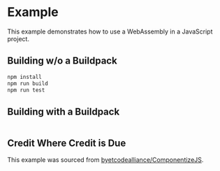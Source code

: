 # Example

This example demonstrates how to use a WebAssembly in a JavaScript project.

## Building w/o a Buildpack
```sh
npm install
npm run build
npm run test
```

## Building with a Buildpack
```sh

```

## Credit Where Credit is Due
This example was sourced from [byetcodealliance/ComponentizeJS](https://github.com/bytecodealliance/ComponentizeJS/tree/81f5157b82af9937d1308b685cab21e364b3f11a/example).
